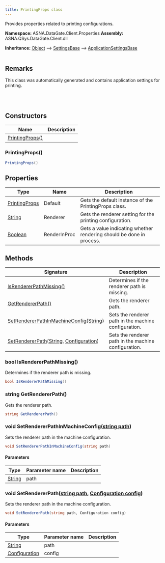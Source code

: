 ```yaml
---
title: PrintingProps class
---
```


Provides properties related to printing configurations.

**Namespace:** ASNA.DataGate.Client.Properties
**Assembly:** ASNA.QSys.DataGate.Client.dll

**Inheritance:** [Object](https://docs.microsoft.com/en-us/dotnet/api/system.object) --> [SettingsBase](https://learn.microsoft.com/en-us/dotnet/api/system.configuration.settingsbase?view=net-8.0) --> [ApplicationSettingsBase](https://learn.microsoft.com/en-us/dotnet/api/system.configuration.applicationsettingsbase?view=net-8.0)
<br>
<br>

## Remarks
This class was automatically generated and contains application settings for printing.

<br>
<br>

## Constructors

| Name | Description |
| --- | --- |
| [PrintingProps()](#printingprops-) | 

### PrintingProps()



```cs
PrintingProps()
```

## Properties

| Type | Name | Description
| --- | --- | --- 
| [PrintingProps](/reference/datagate/data-gate-client/printing-props.html) | Default | Gets the default instance of the PrintingProps class. |
| [String](https://learn.microsoft.com/en-us/dotnet/api/system.string?view=net-8.0) | Renderer | Gets the renderer setting for the printing configuration. |
| [Boolean](https://docs.microsoft.com/en-us/dotnet/api/system.boolean) | RenderInProc | Gets a value indicating whether rendering should be done in process. |

## Methods

| Signature | Description |
| --- | --- |
| [IsRendererPathMissing()](#isrendererpathmissing-) | Determines if the renderer path is missing.
| [GetRendererPath()](#getrendererpath-) | Gets the renderer path.
| [SetRendererPathInMachineConfig](#setrendererpathinmachineconfig-string-)([String](https://docs.microsoft.com/en-us/dotnet/api/system.string)) | Sets the renderer path in the machine configuration.
| [SetRendererPath](#setrendererpath-string-configuration-)([String](https://docs.microsoft.com/en-us/dotnet/api/system.string), [Configuration](https://learn.microsoft.com/en-us/dotnet/api/system.configuration.configuration?view=net-8.0)) | Sets the renderer path in the machine configuration.

### bool IsRendererPathMissing()

Determines if the renderer path is missing.

```cs
bool IsRendererPathMissing()
```

### string GetRendererPath()

Gets the renderer path.

```cs
string GetRendererPath()
```

### void SetRendererPathInMachineConfig([string path](https://learn.microsoft.com/en-us/dotnet/api/system.string?view=net-8.0))

Sets the renderer path in the machine configuration.

```cs
void SetRendererPathInMachineConfig(string path)
```

#### Parameters

| Type | Parameter name | Description
| --- | --- | ---
| [String](https://docs.microsoft.com/en-us/dotnet/api/system.string) | path | 

### void SetRendererPath([string path](https://learn.microsoft.com/en-us/dotnet/api/system.string?view=net-8.0), [Configuration config](https://learn.microsoft.com/en-us/dotnet/api/system.configuration.configuration?view=net-8.0))

Sets the renderer path in the machine configuration.

```cs
void SetRendererPath(string path, Configuration config)
```

#### Parameters

| Type | Parameter name | Description
| --- | --- | ---
| [String](https://docs.microsoft.com/en-us/dotnet/api/system.string) | path | 
| [Configuration](https://learn.microsoft.com/en-us/dotnet/api/system.configuration.configuration?view=net-8.0) | config | 
